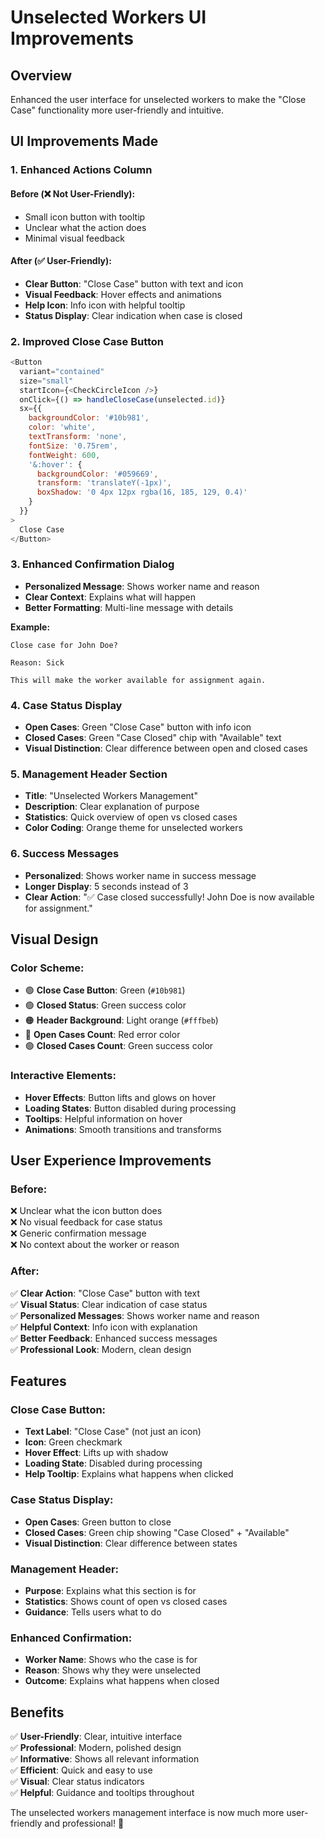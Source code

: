 # Unselected Workers UI Improvements

## Overview
Enhanced the user interface for unselected workers to make the "Close Case" functionality more user-friendly and intuitive.

## UI Improvements Made

### 1. **Enhanced Actions Column**

#### **Before (❌ Not User-Friendly):**
- Small icon button with tooltip
- Unclear what the action does
- Minimal visual feedback

#### **After (✅ User-Friendly):**
- **Clear Button**: "Close Case" button with text and icon
- **Visual Feedback**: Hover effects and animations
- **Help Icon**: Info icon with helpful tooltip
- **Status Display**: Clear indication when case is closed

### 2. **Improved Close Case Button**
```javascript
<Button
  variant="contained"
  size="small"
  startIcon={<CheckCircleIcon />}
  onClick={() => handleCloseCase(unselected.id)}
  sx={{
    backgroundColor: '#10b981',
    color: 'white',
    textTransform: 'none',
    fontSize: '0.75rem',
    fontWeight: 600,
    '&:hover': {
      backgroundColor: '#059669',
      transform: 'translateY(-1px)',
      boxShadow: '0 4px 12px rgba(16, 185, 129, 0.4)'
    }
  }}
>
  Close Case
</Button>
```

### 3. **Enhanced Confirmation Dialog**
- **Personalized Message**: Shows worker name and reason
- **Clear Context**: Explains what will happen
- **Better Formatting**: Multi-line message with details

**Example:**
```
Close case for John Doe?

Reason: Sick

This will make the worker available for assignment again.
```

### 4. **Case Status Display**
- **Open Cases**: Green "Close Case" button with info icon
- **Closed Cases**: Green "Case Closed" chip with "Available" text
- **Visual Distinction**: Clear difference between open and closed cases

### 5. **Management Header Section**
- **Title**: "Unselected Workers Management"
- **Description**: Clear explanation of purpose
- **Statistics**: Quick overview of open vs closed cases
- **Color Coding**: Orange theme for unselected workers

### 6. **Success Messages**
- **Personalized**: Shows worker name in success message
- **Longer Display**: 5 seconds instead of 3
- **Clear Action**: "✅ Case closed successfully! John Doe is now available for assignment."

## Visual Design

### **Color Scheme:**
- 🟢 **Close Case Button**: Green (`#10b981`)
- 🟢 **Closed Status**: Green success color
- 🟠 **Header Background**: Light orange (`#fffbeb`)
- 🔴 **Open Cases Count**: Red error color
- 🟢 **Closed Cases Count**: Green success color

### **Interactive Elements:**
- **Hover Effects**: Button lifts and glows on hover
- **Loading States**: Button disabled during processing
- **Tooltips**: Helpful information on hover
- **Animations**: Smooth transitions and transforms

## User Experience Improvements

### **Before:**
❌ Unclear what the icon button does  
❌ No visual feedback for case status  
❌ Generic confirmation message  
❌ No context about the worker or reason  

### **After:**
✅ **Clear Action**: "Close Case" button with text  
✅ **Visual Status**: Clear indication of case status  
✅ **Personalized Messages**: Shows worker name and reason  
✅ **Helpful Context**: Info icon with explanation  
✅ **Better Feedback**: Enhanced success messages  
✅ **Professional Look**: Modern, clean design  

## Features

### **Close Case Button:**
- **Text Label**: "Close Case" (not just an icon)
- **Icon**: Green checkmark
- **Hover Effect**: Lifts up with shadow
- **Loading State**: Disabled during processing
- **Help Tooltip**: Explains what happens when clicked

### **Case Status Display:**
- **Open Cases**: Green button to close
- **Closed Cases**: Green chip showing "Case Closed" + "Available"
- **Visual Distinction**: Clear difference between states

### **Management Header:**
- **Purpose**: Explains what this section is for
- **Statistics**: Shows count of open vs closed cases
- **Guidance**: Tells users what to do

### **Enhanced Confirmation:**
- **Worker Name**: Shows who the case is for
- **Reason**: Shows why they were unselected
- **Outcome**: Explains what happens when closed

## Benefits

✅ **User-Friendly**: Clear, intuitive interface  
✅ **Professional**: Modern, polished design  
✅ **Informative**: Shows all relevant information  
✅ **Efficient**: Quick and easy to use  
✅ **Visual**: Clear status indicators  
✅ **Helpful**: Guidance and tooltips throughout  

The unselected workers management interface is now much more user-friendly and professional! 🎯


















